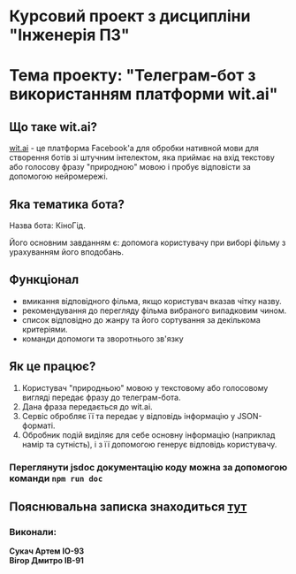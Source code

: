 # Курсовий проект з дисципліни "Інженерія ПЗ"
# Тема проекту: "Телеграм-бот з використанням платформи wit.ai"
## Що таке wit.ai?
[wit.ai](https://wit.ai) - це платформа Facebook'а для обробки нативной мови для створення ботів зі штучним інтелектом, яка приймає на вхід текстову або голосову фразу "природною" мовою і пробує відповісти за допомогою нейромережі.
## Яка тематика бота?
Назва бота: КіноГід.

Його основним завданням є: допомога користувачу при виборі фільму з урахуванням його вподобань.
## Функціонал
- вмикання відповідного фільма, якщо користувач вказав чітку назву.
- рекомендування до перегляду фільма вибраного випадковим чином.
- список відповідно до жанру та його сортування за декількома критеріями.
- команди допомоги та зворотнього зв'язку
## Як це працює?
1. Користувач "природньою" мовою у текстовому або голосовому вигляді передає фразу до телеграм-бота.
2. Дана фраза передається до wit.ai.
3. Сервіс обробляє її та передає у відповідь інформацію у JSON-форматі.
4. Обробник подій виділяє для себе основну інформацію (наприклад намір та сутність), і з її допомогою генерує відповідь користувачу.

### Переглянути jsdoc документацію коду можна за допомогою команди ```npm run doc```
## Пояснювальна записка знаходиться [тут](https://github.com/artemsukach/blob/master/doc/description.md)
### Виконали:
**Сукач Артем ІО-93**<br/>
**Вігор Дмитро ІВ-91**
